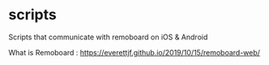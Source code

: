 # scripts
Scripts that communicate with remoboard on iOS &amp; Android

What is Remoboard : https://everettjf.github.io/2019/10/15/remoboard-web/

